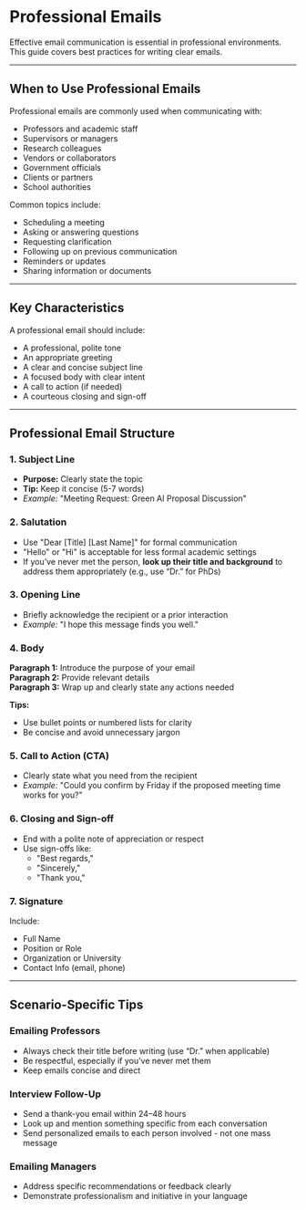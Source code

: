 # Professional Emails

Effective email communication is essential in professional environments. This guide covers best practices for writing clear emails.

---

## When to Use Professional Emails
Professional emails are commonly used when communicating with:
- Professors and academic staff
- Supervisors or managers
- Research colleagues
- Vendors or collaborators
- Government officials
- Clients or partners
- School authorities

Common topics include:
- Scheduling a meeting
- Asking or answering questions
- Requesting clarification
- Following up on previous communication
- Reminders or updates
- Sharing information or documents

---

## Key Characteristics
A professional email should include:
- A professional, polite tone
- An appropriate greeting
- A clear and concise subject line
- A focused body with clear intent
- A call to action (if needed)
- A courteous closing and sign-off

---

## Professional Email Structure
### 1. **Subject Line**
- **Purpose:** Clearly state the topic
- **Tip:** Keep it concise (5-7 words)
- _Example:_ "Meeting Request: Green AI Proposal Discussion"

### 2. **Salutation**
- Use "Dear [Title] [Last Name]" for formal communication
- "Hello" or "Hi" is acceptable for less formal academic settings
- If you’ve never met the person, **look up their title and background** to address them appropriately (e.g., use “Dr.” for PhDs)

### 3. **Opening Line**
- Briefly acknowledge the recipient or a prior interaction
- _Example:_ "I hope this message finds you well."

### 4. **Body**
**Paragraph 1:** Introduce the purpose of your email  
**Paragraph 2:** Provide relevant details  
**Paragraph 3:** Wrap up and clearly state any actions needed

**Tips:**
- Use bullet points or numbered lists for clarity
- Be concise and avoid unnecessary jargon

### 5. **Call to Action (CTA)**
- Clearly state what you need from the recipient
- _Example:_ "Could you confirm by Friday if the proposed meeting time works for you?"

### 6. **Closing and Sign-off**
- End with a polite note of appreciation or respect
- Use sign-offs like:
  - "Best regards,"
  - "Sincerely,"
  - "Thank you,"

### 7. **Signature**
Include:
- Full Name  
- Position or Role  
- Organization or University  
- Contact Info (email, phone)

---

## Scenario-Specific Tips
### Emailing Professors
- Always check their title before writing (use “Dr.” when applicable)
- Be respectful, especially if you've never met them
- Keep emails concise and direct

### Interview Follow-Up
- Send a thank-you email within 24–48 hours
- Look up and mention something specific from each conversation
- Send personalized emails to each person involved - not one mass message

### Emailing Managers
- Address specific recommendations or feedback clearly
- Demonstrate professionalism and initiative in your language
